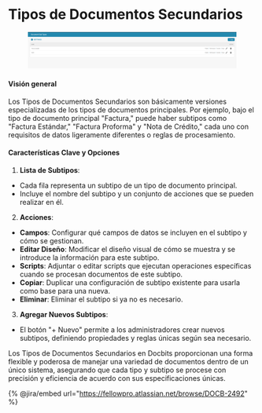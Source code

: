 # Tipos de Documentos Secundarios

<figure><img src="../../../../.gitbook/assets/Bildschirmfoto 2024-05-08 um 08.54.08.png" alt=""><figcaption></figcaption></figure>

#### Visión general

Los Tipos de Documentos Secundarios son básicamente versiones especializadas de los tipos de documentos principales. Por ejemplo, bajo el tipo de documento principal "Factura," puede haber subtipos como "Factura Estándar," "Factura Proforma" y "Nota de Crédito," cada uno con requisitos de datos ligeramente diferentes o reglas de procesamiento.

#### Características Clave y Opciones

1. **Lista de Subtipos**:
* Cada fila representa un subtipo de un tipo de documento principal.
* Incluye el nombre del subtipo y un conjunto de acciones que se pueden realizar en él.
2. **Acciones**:
* **Campos**: Configurar qué campos de datos se incluyen en el subtipo y cómo se gestionan.
* **Editar Diseño**: Modificar el diseño visual de cómo se muestra y se introduce la información para este subtipo.
* **Scripts**: Adjuntar o editar scripts que ejecutan operaciones específicas cuando se procesan documentos de este subtipo.
* **Copiar**: Duplicar una configuración de subtipo existente para usarla como base para una nueva.
* **Eliminar**: Eliminar el subtipo si ya no es necesario.
3. **Agregar Nuevos Subtipos**:
* El botón "+ Nuevo" permite a los administradores crear nuevos subtipos, definiendo propiedades y reglas únicas según sea necesario.

Los Tipos de Documentos Secundarios en Docbits proporcionan una forma flexible y poderosa de manejar una variedad de documentos dentro de un único sistema, asegurando que cada tipo y subtipo se procese con precisión y eficiencia de acuerdo con sus especificaciones únicas.

{% @jira/embed url="https://fellowpro.atlassian.net/browse/DOCB-2492" %}
